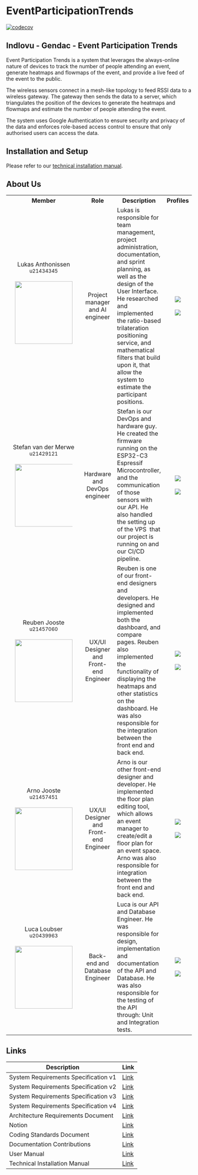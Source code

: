 # EventParticipationTrends

[![codecov](https://codecov.io/gh/COS301-SE-2023/Event-Participation-Trends/graph/badge.svg?token=NCQZ8GPXTG)](https://codecov.io/gh/COS301-SE-2023/Event-Participation-Trends)

## Indlovu - Gendac - Event Participation Trends

Event Participation Trends is a system that leverages the always-online nature of devices to track the number of people attending an event, generate heatmaps and flowmaps of the event, and provide a live feed of the event to the public.

The wireless sensors connect in a mesh-like topology to feed RSSI data to a wireless gateway. The gateway then sends the data to a server, which triangulates the position of the devices to generate the heatmaps and flowmaps and estimate the number of people attending the event.

The system uses Google Authentication to ensure security and privacy of the data and enforces role-based access control to ensure that only authorised users can access the data.

## Installation and Setup

Please refer to our [technical installation manual](https://github.com/COS301-SE-2023/Event-Participation-Trends/wiki/Technical-Installation-Manual).

## About Us

<table>
  <tr>
    <th width="200px">Member</th>
    <th>Role</th>
    <th max-width="600px">Description</th>
    <th>Profiles</th>
  </tr>
  <tr align="center">
    <td align="center">
      Lukas Anthonissen<br>
      <sub>u21434345</sub><br><br>
      <img src="https://github.com/COS301-SE-2023/Event-Participation-Trends/assets/91600454/98e8b476-4602-4826-a427-b264ea2a1ab0" width="156px" height="170px" style="pointer-events:none; max-width:156px; max-height:170px;"/><br><br>
    </td>
    <td>Project manager and AI engineer</td>
    <td align="left">
      Lukas is responsible for team management, project administration, documentation, and sprint planning, as well as the design of the User Interface. He researched and implemented the ratio-based trilateration positioning service, and mathematical filters that build upon it, that allow the system to estimate the participant positions.
    </td>
    <td>
      <a href="https://github.com/DieSeeKat">
        <img src="https://img.shields.io/badge/github-%23121011.svg?style=for-the-badge&logo=github&logoColor=white" style="max-width:100%"/>
      </a><br><br>
      <a href="https://www.linkedin.com/in/lukas-anthonissen-854980244">
        <img src="https://img.shields.io/badge/linkedin-%230077B5.svg?style=for-the-badge&logo=linkedin&logoColor=white" style="max-width:100%"/>
      </a>
    </td>
  </tr>
  <tr align="center">
    <td align="center">
      Stefan van der Merwe<br>
      <sub>u21429121</sub><br><br>
      <img src="https://github.com/COS301-SE-2023/Event-Participation-Trends/assets/91600454/086385bf-9613-47ec-a67c-834a5a44e6f4" width="auto" height="170px" style="pointer-events:none; max-width:156px; max-height:170px;"/>    
    </td>
    <td>Hardware and DevOps engineer</td>
    <td align="left">
      Stefan is our DevOps and hardware guy. He created the firmware running on the ESP32-C3 Espressif Microcontroller, and the communication of those sensors with our API. He also handled the setting up of the VPS  that our project is running on and our CI/CD pipeline.
    </td>
    <td>
      <a href="https://github.com/Stefan-vdm">
        <img src="https://img.shields.io/badge/github-%23121011.svg?style=for-the-badge&logo=github&logoColor=white" style="max-width:100%"/>
      </a><br><br>
      <a href="https://www.linkedin.com/in/stefan-van-der-merwe-23a9a3244">
        <img src="https://img.shields.io/badge/linkedin-%230077B5.svg?style=for-the-badge&logo=linkedin&logoColor=white" style="max-width:100%"/>
      </a>
    </td>
  </tr>
  <tr align="center">
    <td align="center">
      Reuben Jooste<br>
      <sub>u21457060</sub><br><br>
      <img src="https://github.com/COS301-SE-2023/Event-Participation-Trends/assets/91600454/117e1e5e-5dab-4877-ad5f-183a0fca2ed0" width="156px" height="170px" style="pointer-events:none; max-width:156px; max-height:170px;"/>
    </td>
    <td>UX/UI Designer and Front-end Engineer</td>
    <td align="left">
      Reuben is one of our front-end designers and developers. He designed and implemented both the dashboard, and compare pages. Reuben also implemented the functionality of displaying the heatmaps and other statistics on the dashboard. He was also responsible for the integration between the front end and back end.
    </td>
    <td>
      <a href="https://github.com/JsteReubsSoftware">
        <img src="https://img.shields.io/badge/github-%23121011.svg?style=for-the-badge&logo=github&logoColor=white" style="max-width:100%"/>
      </a><br><br>
      <a href="https://www.linkedin.com/in/reuben-jooste-137594269">
        <img src="https://img.shields.io/badge/linkedin-%230077B5.svg?style=for-the-badge&logo=linkedin&logoColor=white" style="max-width:100%"/>
      </a>
    </td>
  </tr>
  <tr align="center">
    <td align="center">
      Arno Jooste<br>
      <sub>u21457451</sub><br><br>
      <img src="https://github.com/COS301-SE-2023/Event-Participation-Trends/assets/91600454/45c7aeb2-faf1-4803-9d43-dcf460390b2e" width="156px" height="170px" style="pointer-events:none; max-width:156px; max-height:170px;"/>
    </td>
    <td>UX/UI Designer and Front-end Engineer</td>
    <td align="left">
      Arno is our other front-end designer and developer. He implemented the floor plan editing tool, which allows an event manager to create/edit a floor plan for an event space. Arno was also responsible for integration between the front end and back end.
    </td>
    <td>
      <a href="https://github.com/08Arno30">
        <img src="https://img.shields.io/badge/github-%23121011.svg?style=for-the-badge&logo=github&logoColor=white" style="max-width:100%"/>
      </a><br><br>
      <a href="https://www.linkedin.com/in/arno-jooste-421078269">
        <img src="https://img.shields.io/badge/linkedin-%230077B5.svg?style=for-the-badge&logo=linkedin&logoColor=white" style="max-width:100%"/>
      </a>
    </td>
  </tr>
  <tr align="center">
    <td align="center">
      Luca Loubser<br>
      <sub>u20439963</sub><br><br>
      <img src="https://github.com/COS301-SE-2023/Event-Participation-Trends/assets/91600454/11fa4f9f-e74b-41a6-861d-94994eb3cc6e" width="156px" height="170px" style="pointer-events:none; max-width:156px; max-height:170px;"/>
    </td>
    <td>Back-end and Database Engineer</td>
    <td align="left">
     Luca is our API and Database Engineer. He was responsible for design, implementation and documentation of the API and Database. He was also responsible for the testing of the API through: Unit and Integration tests.
    </td>
    <td>
      <a href="https://github.com/LucaLoubser">
        <img src="https://img.shields.io/badge/github-%23121011.svg?style=for-the-badge&logo=github&logoColor=white" style="max-width:100%"/>
      </a><br><br>
      <a href="https://www.linkedin.com/in/luca-loubser-518b23192">
        <img src="https://img.shields.io/badge/linkedin-%230077B5.svg?style=for-the-badge&logo=linkedin&logoColor=white" style="max-width:100%"/>
      </a>
    </td>
  </tr>
</table>




## Links

| Description                       | Link                                                                                                     |
| --------------------------------- | -------------------------------------------------------------------------------------------------------- |
| System Requirements Specification v1 | [Link](https://docs.google.com/document/d/1Doeb5QJNxG2spNTYSLdacT7NHsnLVPAS4rcuX1nRqrY/edit?usp=sharing) |
| System Requirements Specification v2 | [Link](https://docs.google.com/document/d/1iHdudGcnUYoy227o1OgBhCBoATmbfdSvOFCusW7_F54/edit?usp=sharing) |
| System Requirements Specification v3 | [Link](https://docs.google.com/document/d/1L8ZUmRvCnAo5dGfTijhnKHm9DuSSltOG0WrvUgLysvg/edit?usp=sharing) |
| System Requirements Specification v4 | [Link](https://docs.google.com/document/d/15h4X2jm_uBKAbkQX41ua-sZuAcgC_iCVEYdanp-sj9s/edit?usp=sharing) |
| Architecture Requirements Document | [Link](https://docs.google.com/document/d/1DCmlr6tthxqHlV5Asj0hk7cu2i9cDNINY6NU2OYsUmg/edit?usp=sharing)
| Notion | [Link](https://tricky-cylinder-c7d.notion.site/Indlovu-Event-Participant-Trends-c0a953a23efe4de1969fc2a8a46cb7e5?pvs=4) |
| Coding Standards Document | [Link](https://www.notion.so/Coding-Standards-7b82311f246d445c835abcd739321909?pvs=4) |
| Documentation Contributions | [Link](https://www.notion.so/List-of-Contributions-1c60a373935440e383232a35eac06898?pvs=4) |
| User Manual | [Link](https://docs.google.com/document/d/1_cKCrhkL_yB80d10c_E82UGZVLFnSZI2S8DJMGUVsJ0/edit?usp=sharing)
| Technical Installation Manual | [Link](https://github.com/COS301-SE-2023/Event-Participation-Trends/wiki/Technical-Installation-Manual)
